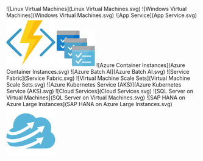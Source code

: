 ﻿![Linux Virtual Machines](Linux Virtual Machines.svg)
![Windows Virtual Machines](Windows Virtual Machines.svg)
![App Service](App Service.svg)
![Functions](Functions.svg)
![Batch](Batch.svg)
![Azure Container Instances](Azure Container Instances.svg)
![Azure Batch AI](Azure Batch AI.svg)
![Service Fabric](Service Fabric.svg)
![Virtual Machine Scale Sets](Virtual Machine Scale Sets.svg)
![Azure Kubernetes Service (AKS)](Azure Kubernetes Service (AKS).svg)
![Cloud Services](Cloud Services.svg)
![SQL Server on Virtual Machines](SQL Server on Virtual Machines.svg)
![SAP HANA on Azure Large Instances](SAP HANA on Azure Large Instances.svg)
![CycleCloud](CycleCloud.svg)

